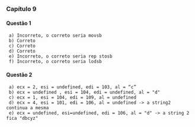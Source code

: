 ### Capítulo 9

#### Questão 1

     a) Incorreto, o correto seria movsb
     b) Correto
     c) Correto
     d) Correto
     e) Incorreto, o correto seria rep stosb
     f) Incorreto, o correto seria lodsb

#### Questão 2

     a) ecx = 2, esi = undefined, edi = 103, al = “c”
     b) ecx = undefined , esi = 104, edi = undefined, al = "d" 
     c) ecx = 1, esi = 104, edi = 109, al = undefined
     d) ecx = 4, esi = 101, edi = 106, al = undefined -> a string2 continua a mesma
     e) ecx = undefined, esi=undefined, edi = 106, al = "d" -> a string 2 fica "dbcyz"
  